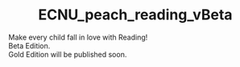 # <center>ECNU_peach_reading_vBeta</center>
Make every child fall in love with Reading!  
Beta Edition.  
Gold Edition will be published soon.
